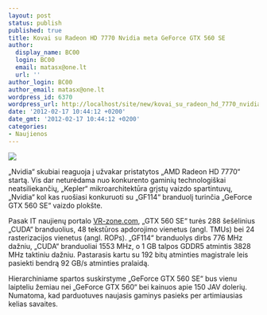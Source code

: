 ```yaml
---
layout: post
status: publish
published: true
title: Kovai su Radeon HD 7770 Nvidia meta GeForce GTX 560 SE
author:
  display_name: BC00
  login: BC00
  email: matasx@one.lt
  url: ''
author_login: BC00
author_email: matasx@one.lt
wordpress_id: 6370
wordpress_url: http://localhost/site/new/kovai_su_radeon_hd_7770_nvidia_meta_geforce_gtx_560_se/
date: '2012-02-17 10:44:12 +0200'
date_gmt: '2012-02-17 10:44:12 +0200'
categories:
- Naujienos
---
```

<div class="imgright"><img src="http://technews.lt/upload/nvidia.gif"  /></div>
<p>„Nvidia“ skubiai reaguoja į užvakar pristatytos „AMD Radeon HD 7770“ startą. Vis dar neturėdama nuo konkurento gaminių technologiškai neatsiliekančių, „Kepler“ mikroarchitektūra grįstų vaizdo spartintuvų, „Nvidia“ kol kas ruošiasi konkuruoti su „GF114“ branduolį turinčia „GeForce GTX 560 SE“ vaizdo plokšte.</p>
<p>Pasak IT naujienų portalo <a class="ns" href="http://vr-zone.com/articles/nvidia-preparing-geforce-gtx-560-se/14908.html">VR-zone.com</a>, „GTX 560 SE“ turės 288 šešėlinius „CUDA“ branduolius, 48 tekstūros apdorojimo vienetus (angl. TMUs) bei 24 rasterizacijos vienetus (angl. ROPs). „GF114“ branduolys dirbs 776 MHz dažniu, „CUDA“ branduoliai 1553 MHz, o 1 GB talpos GDDR5 atmintis 3828 MHz taktiniu dažniu. Pastarasis kartu su 192 bitų atminties magistrale leis pasiekti bendrą 92 GB/s atminties pralaidą.</p>
<p>Hierarchiniame spartos suskirstyme „GeForce GTX 560 SE“ bus vienu laipteliu žemiau nei „GeForce GTX 560“ bei kainuos apie 150 JAV dolerių. Numatoma, kad parduotuves naujasis gaminys pasieks per artimiausias kelias savaites.</p>
